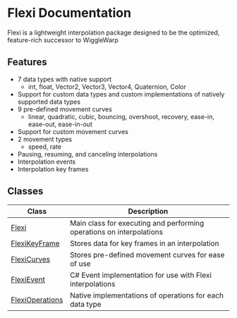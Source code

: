 # Flexi Documentation
Flexi is a lightweight interpolation package designed to be the optimized, feature-rich successor to WiggleWarp

## Features
- 7 data types with native support
  - int, float, Vector2, Vector3, Vector4, Quaternion, Color
- Support for custom data types and custom implementations of natively supported data types
- 9 pre-defined movement curves
  - linear, quadratic, cubic, bouncing, overshoot, recovery, ease-in, ease-out, ease-in-out
- Support for custom movement curves
- 2 movement types
  - speed, rate
- Pausing, resuming, and canceling interpolations
- Interpolation events
- Interpolation key frames

## Classes
| Class | Description
| - | - |
| [Flexi](https://github.com/NathanPease16/Flexi/blob/main/Documentation/Flexi.md) | Main class for executing and performing operations on interpolations |
| [FlexiKeyFrame](https://github.com/NathanPease16/Flexi/blob/main/Documentation/FlexiKeyFrame.md) | Stores data for key frames in an interpolation |
| [FlexiCurves](https://github.com/NathanPease16/Flexi/blob/main/Documentation/FlexiCurves.md) | Stores pre-defined movement curves for ease of use |
| [FlexiEvent](https://github.com/NathanPease16/Flexi/blob/main/Documentation/FlexiEvent.md) | C# Event implementation for use with Flexi interpolations |
| [FlexiOperations](https://github.com/NathanPease16/Flexi/blob/main/Documentation/FlexiOperations.md) | Native implementations of operations for each data type |

